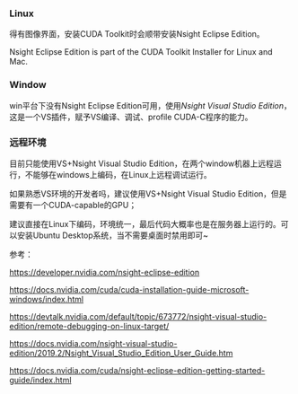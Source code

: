 ### Linux


得有图像界面，安装CUDA Toolkit时会顺带安装Nsight Eclipse Edition。

Nsight Eclipse Edition is part of the CUDA Toolkit Installer for Linux and Mac.



### Window

win平台下没有Nsight Eclipse Edition可用，使用*Nsight Visual Studio Edition*，这是一个VS插件，赋予VS编译、调试、profile CUDA-C程序的能力。



### 远程环境

目前只能使用VS+Nsight Visual Studio Edition，在两个window机器上远程运行，不能够在windows上编码，在Linux上远程调试运行。



如果熟悉VS环境的开发者吗，建议使用VS+Nsight Visual Studio Edition，但是需要有一个CUDA-capable的GPU；

建议直接在Linux下编码，环境统一，最后代码大概率也是在服务器上运行的。可以安装Ubuntu Desktop系统，当不需要桌面时禁用即可~



参考：

https://developer.nvidia.com/nsight-eclipse-edition

https://docs.nvidia.com/cuda/cuda-installation-guide-microsoft-windows/index.html

https://devtalk.nvidia.com/default/topic/673772/nsight-visual-studio-edition/remote-debugging-on-linux-target/

https://docs.nvidia.com/nsight-visual-studio-edition/2019.2/Nsight_Visual_Studio_Edition_User_Guide.htm

https://docs.nvidia.com/cuda/nsight-eclipse-edition-getting-started-guide/index.html